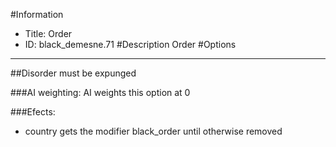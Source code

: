 #Information
 - Title: Order
 - ID: black_demesne.71
#Description
Order
#Options

___
##Disorder must be expunged

###AI weighting:
AI weights this option at 0


###Efects:<ul><li>country gets the modifier black_order until otherwise removed</li></ul>
